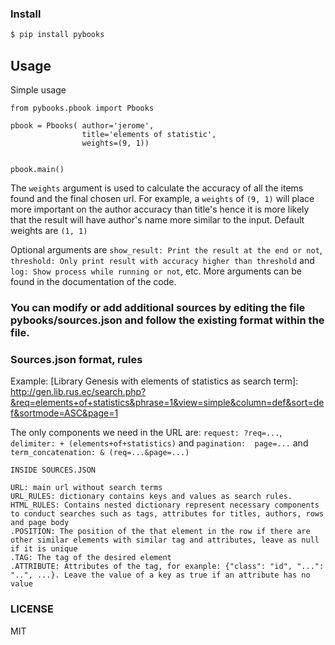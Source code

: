 ### Install
```sh
$ pip install pybooks
```

## Usage

Simple usage

```
from pybooks.pbook import Pbooks 

pbook = Pbooks( author='jerome',
                title='elements of statistic',
                weights=(9, 1)) 
         

pbook.main()
```

The ```weights``` argument is used to calculate the accuracy of all the items found and the final chosen url. For example, a ```weights``` of ```(9, 1)``` will place more important on the author accuracy than title's hence it is more likely that the result will have author's name more similar to the input. Default weights are ```(1, 1)```

Optional arguments are ```show_result: Print the result at the end or not```, ```threshold: Only print result with accuracy higher than threshold``` and ```log: Show process while running or not```, etc. More arguments can be found in the documentation of the code.

### You can modify or add additional sources by editing the file pybooks/sources.json and follow the existing format within the file.

### Sources.json format, rules

Example: [Library Genesis with elements of statistics as search term]: <http://gen.lib.rus.ec/search.php?&req=elements+of+statistics&phrase=1&view=simple&column=def&sort=def&sortmode=ASC&page=1>

The only components we need in the URL are: ```request: ?req=...```, ```delimiter: + (elements+of+statistics)``` and ```pagination: 
page=...``` and ```term_concatenation: & (req=...&page=...)```

```
INSIDE SOURCES.JSON

URL: main url without search terms
URL_RULES: dictionary contains keys and values as search rules.
HTML_RULES: Contains nested dictionary represent necessary components to conduct searches such as tags, attributes for titles, authors, rows and page body
.POSITION: The position of the that element in the row if there are other similar elements with similar tag and attributes, leave as null if it is unique
.TAG: The tag of the desired element
.ATTRIBUTE: Attributes of the tag, for exanple: {"class": "id", "...": "..", ...}. Leave the value of a key as true if an attribute has no value
```
### LICENSE

MIT
